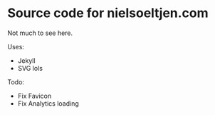 # Source code for nielsoeltjen.com

Not much to see here.

Uses:
- Jekyll
- SVG lols

Todo:
- Fix Favicon
- Fix Analytics loading